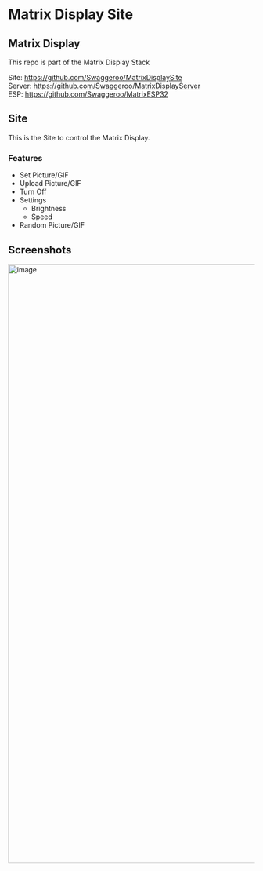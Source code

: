 # Matrix Display Site

## Matrix Display

This repo is part of the Matrix Display Stack

Site: https://github.com/Swaggeroo/MatrixDisplaySite \
Server: https://github.com/Swaggeroo/MatrixDisplayServer \
ESP: https://github.com/Swaggeroo/MatrixESP32

## Site

This is the Site to control the Matrix Display.

### Features

- Set Picture/GIF
- Upload Picture/GIF
- Turn Off
- Settings
  - Brightness
  - Speed
- Random Picture/GIF

## Screenshots

<img width="1693" height="1221" alt="image" src="https://github.com/user-attachments/assets/1deb95c3-ad3f-478f-9d18-f55116abc21a" />
